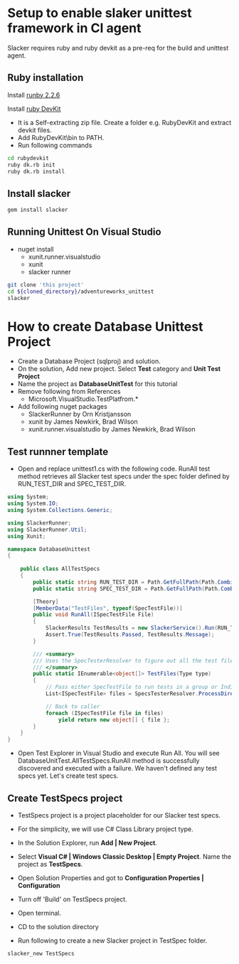 # Setup to enable slaker unittest framework in CI agent

Slacker requires ruby and ruby devkit as a pre-req for the build and unittest agent.

## Ruby installation 

Install [runby 2.2.6](https://dl.bintray.com/oneclick/rubyinstaller/rubyinstaller-2.2.6-x64.exe)

Install [ruby DevKit](https://dl.bintray.com/oneclick/rubyinstaller/DevKit-mingw64-64-4.7.2-20130224-1432-sfx.exe)

- It is a Self-extracting zip file. Create a folder e.g. RubyDevKit and extract devkit files. 
- Add RubyDevKit\bin to PATH.
- Run following commands

```bash
cd rubydevkit
ruby dk.rb init
ruby dk.rb install
```

## Install slacker

```bash
gem install slacker
```

## Running Unittest On Visual Studio 
* nuget install 
    * xunit.runner.visualstudio
    * xunit
    * slacker runner

```bash
git clone 'this project'
cd ${cloned_directory}/adventureworks_unittest
slacker
```

# How to create Database Unittest Project

* Create a Database Project (sqlproj) and solution.
* On the solution, Add new project. Select **Test** category and **Unit Test Project**
* Name the project as **DatabaseUnitTest** for this tutorial 
* Remove following from References
    * Microsoft.VisualStudio.TestPlatfrom.*
* Add following nuget packages
    * SlackerRunner by Orn Kristjansson
    * xunit by James Newkirk, Brad Wilson
    * xunit.runner.visualstudio by James Newkirk, Brad Wilson

## Test runnner template
* Open and replace unittest1.cs with the following code. RunAll test method retrieves all Slacker test specs under the spec folder defined by RUN_TEST_DIR and SPEC_TEST_DIR.

```csharp
using System;
using System.IO;
using System.Collections.Generic;

using SlackerRunner;
using SlackerRunner.Util;
using Xunit;

namespace DatabaseUnittest
{
  
    public class AllTestSpecs
    {
        public static string RUN_TEST_DIR = Path.GetFullPath(Path.Combine("..", "..", "..", "TestSpecs")) + "\\";
        public static string SPEC_TEST_DIR = Path.GetFullPath(Path.Combine("..", "..", "..", "TestSpecs", "spec") + "/");

        [Theory]
        [MemberData("TestFiles", typeof(SpecTestFile))]
        public void RunAll(ISpecTestFile File)
        {
            SlackerResults TestResults = new SlackerService().Run(RUN_TEST_DIR, SPEC_TEST_DIR + File.FileName);
            Assert.True(TestResults.Passed, TestResults.Message);
        }

        /// <summary>
        /// Uses the SpecTesterResolver to figure out all the test files in a directory
        /// </summary>
        public static IEnumerable<object[]> TestFiles(Type type)
        {
            // Pass either SpecTestFile to run tests in a group or IndividualTestFile to run one test file at a time 
            List<ISpecTestFile> files = SpecsTesterResolver.ProcessDirectory(SPEC_TEST_DIR, type);

            // Back to caller
            foreach (ISpecTestFile file in files)
                yield return new object[] { file };
        }
    }
}
``` 

* Open Test Explorer in Visual Studio and execute Run All. You will see DatabaseUnitTest.AllTestSpecs.RunAll method is successfully discovered and executed with a failure. We haven't defined any test specs yet. Let's create test specs.

## Create TestSpecs project 

* TestSpecs project is a project placeholder for our Slacker test specs. 
* For the simplicity, we will use C# Class Library project type.

* In the Solution Explorer, run **Add | New Project**.
* Select **Visual C# | Windows Classic Desktop | Empty Project**. Name the project as **TestSpecs**. 

* Open Solution Properties and got to **Configuration Properties | Configuration**

* Turn off 'Build' on TestSpecs project.

* Open terminal.

* CD to the solution directory

* Run following to create a new Slacker project in TestSpec folder.

```bash
slacker_new TestSpecs
```


